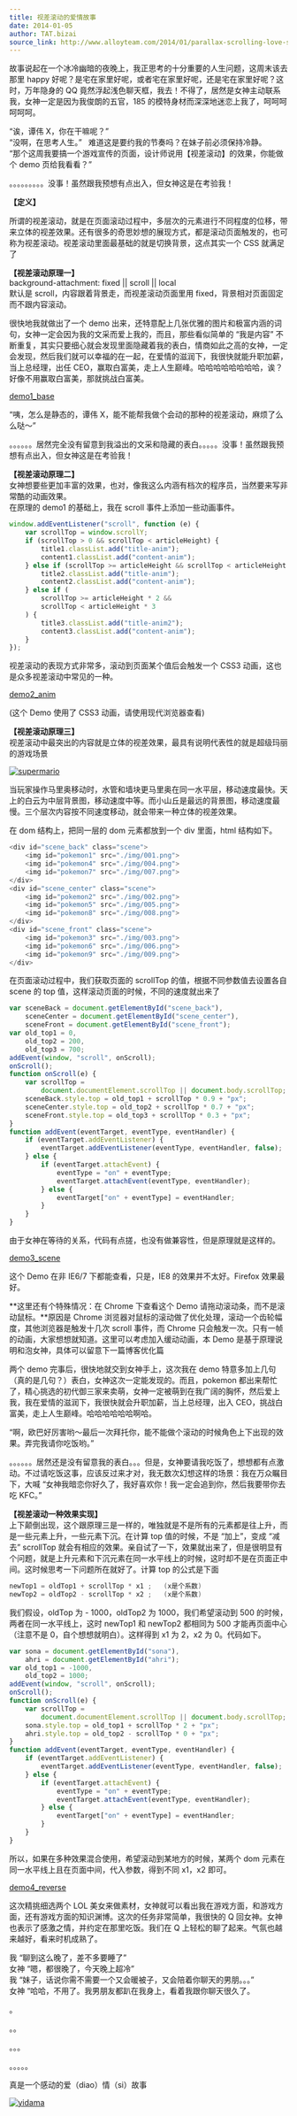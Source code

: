 ```yaml
---
title: 视差滚动的爱情故事
date: 2014-01-05
author: TAT.bizai
source_link: http://www.alloyteam.com/2014/01/parallax-scrolling-love-story/
---
```


<!-- {% raw %} - for jekyll -->

故事说起在一个冰冷幽暗的夜晚上，我正思考的十分重要的人生问题，这周末该去那里 happy 好呢？是宅在家里好呢，或者宅在家里好呢，还是宅在家里好呢？这时，万年隐身的 QQ 竟然浮起浅色聊天框，我去！不得了，居然是女神主动联系我，女神一定是因为我俊朗的五官，185 的模特身材而深深地迷恋上我了，呵呵呵呵呵呵。

“诶，谭伟 X，你在干嘛呢？”  
“没啊，在思考人生。”   难道这是要约我的节奏吗？在妹子前必须保持冷静。  
“那个这周我要搞一个游戏宣传的页面，设计师说用【视差滚动】的效果，你能做个 demo 页给我看看？”

。。。。。。。。。没事！虽然跟我预想有点出入，但女神这是在考验我！

**【定义】**

所谓的视差滚动，就是在页面滚动过程中，多层次的元素进行不同程度的位移，带来立体的视差效果。还有很多的奇思妙想的展现方式，都是滚动页面触发的，也可称为视差滚动。视差滚动里面最基础的就是切换背景，这点其实一个 CSS 就满足了

**【视差滚动原理一】**  
background-attachment: fixed || scroll || local  
默认是 scroll，内容跟着背景走，而视差滚动页面里用 fixed，背景相对页面固定而不跟内容滚动。

很快地我就做出了一个 demo 出来，还特意配上几张优雅的图片和极富内涵的词句，女神一定会因为我的文采而爱上我的，而且，那些看似简单的 “我是内容” 不断重复，其实只要细心就会发现里面隐藏着我的表白，情商如此之高的女神，一定会发现，然后我们就可以幸福的在一起，在爱情的滋润下，我很快就能升职加薪，当上总经理，出任 CEO，赢取白富美，走上人生巅峰。哈哈哈哈哈哈哈哈，诶？好像不用赢取白富美，那就挑战白富美。

[demo1_base](http://www.alloyteam.com/wp-content/uploads/2014/01/demo1_base.html "查看 demo1")

“咦，怎么是静态的，谭伟 X，能不能帮我做个会动的那种的视差滚动，麻烦了么么哒～”

。。。。。。居然完全没有留意到我溢出的文采和隐藏的表白。。。。。没事！虽然跟我预想有点出入，但女神这是在考验我！

**【视差滚动原理二】**  
女神想要些更加丰富的效果，也对，像我这么内涵有档次的程序员，当然要来写非常酷的动画效果。  
在原理的 demo1 的基础上，我在 scroll 事件上添加一些动画事件。

```javascript
window.addEventListener("scroll", function (e) {
    var scrollTop = window.scrollY;
    if (scrollTop > 0 && scrollTop < articleHeight) {
        title1.classList.add("title-anim");
        content1.classList.add("content-anim");
    } else if (scrollTop >= articleHeight && scrollTop < articleHeight * 2) {
        title2.classList.add("title-anim");
        content2.classList.add("content-anim");
    } else if (
        scrollTop >= articleHeight * 2 &&
        scrollTop < articleHeight * 3
    ) {
        title3.classList.add("title-anim2");
        content3.classList.add("content-anim");
    }
});
```

视差滚动的表现方式非常多，滚动到页面某个值后会触发一个 CSS3 动画，这也是众多视差滚动中常见的一种。

[demo2_anim](http://www.alloyteam.com/wp-content/uploads/2014/01/demo2_anim.html)

(这个 Demo 使用了 CSS3 动画，请使用现代浏览器查看)

**【视差滚动原理三】**  
视差滚动中最突出的内容就是立体的视差效果，最具有说明代表性的就是超级玛丽的游戏场景

[![supermario](http://www.alloyteam.com/wp-content/uploads/2014/01/supermario.jpg)](http://www.alloyteam.com/wp-content/uploads/2014/01/supermario.jpg)

当玩家操作马里奥移动时，水管和墙块更马里奥在同一水平层，移动速度最快。天上的白云为中层背景图，移动速度中等。而小山丘是最远的背景图，移动速度最慢。三个层次内容按不同速度移动，就会带来一种立体的视差效果。

在 dom 结构上，把同一层的 dom 元素都放到一个 div 里面，html 结构如下。

```c
<div id="scene_back" class="scene">
    <img id="pokemon1" src="./img/001.png">
    <img id="pokemon4" src="./img/004.png">
    <img id="pokemon7" src="./img/007.png">
</div>
<div id="scene_center" class="scene">
    <img id="pokemon2" src="./img/002.png">
    <img id="pokemon5" src="./img/005.png">
    <img id="pokemon8" src="./img/008.png">
</div>
<div id="scene_front" class="scene">
    <img id="pokemon3" src="./img/003.png">
    <img id="pokemon6" src="./img/006.png">
    <img id="pokemon9" src="./img/009.png">
</div>
```

在页面滚动过程中，我们获取页面的 scrollTop 的值，根据不同参数值去设置各自 scene 的 top 值，这样滚动页面的时候，不同的速度就出来了

```javascript
var sceneBack = document.getElementById("scene_back"),
    sceneCenter = document.getElementById("scene_center"),
    sceneFront = document.getElementById("scene_front");
var old_top1 = 0,
    old_top2 = 200,
    old_top3 = 700;
addEvent(window, "scroll", onScroll);
onScroll();
function onScroll(e) {
    var scrollTop =
        document.documentElement.scrollTop || document.body.scrollTop;
    sceneBack.style.top = old_top1 + scrollTop * 0.9 + "px";
    sceneCenter.style.top = old_top2 + scrollTop * 0.7 + "px";
    sceneFront.style.top = old_top3 + scrollTop * 0.3 + "px";
}
function addEvent(eventTarget, eventType, eventHandler) {
    if (eventTarget.addEventListener) {
        eventTarget.addEventListener(eventType, eventHandler, false);
    } else {
        if (eventTarget.attachEvent) {
            eventType = "on" + eventType;
            eventTarget.attachEvent(eventType, eventHandler);
        } else {
            eventTarget["on" + eventType] = eventHandler;
        }
    }
}
```

由于女神在等待的关系，代码有点搓，也没有做兼容性，但是原理就是这样的。

[demo3_scene](http://www.alloyteam.com/wp-content/uploads/2014/01/demo3_scene.html)

这个 Demo 在非 IE6/7 下都能查看，只是，IE8 的效果并不太好。Firefox 效果最好。

**这里还有个特殊情况：在 Chrome 下查看这个 Demo 请拖动滚动条，而不是滚动鼠标。**原因是 Chrome 浏览器对鼠标的滚动做了优化处理，滚动一个齿轮幅度，其他浏览器是触发十几次 scroll 事件，而 Chrome 只会触发一次。只有一帧的动画，大家想想就知道。这里可以考虑加入缓动动画，本 Demo 是基于原理说明和泡女神，具体可以留意下一篇博客优化篇

两个 demo 完事后，很快地就交到女神手上，这次我在 demo 特意多加上几句（真的是几句？）表白，女神这次一定能发现的。而且，pokemon 都出来帮忙了，精心挑选的初代御三家来卖萌，女神一定被萌到在我广阔的胸怀，然后爱上我，我在爱情的滋润下，我很快就会升职加薪，当上总经理，出入 CEO，挑战白富美，走上人生巅峰。哈哈哈哈哈哈啊哈。

“啊，欧巴好厉害哟～最后一次拜托你，能不能做个滚动的时候角色上下出现的效果。弄完我请你吃饭哟。”

。。。。。。居然还是没有留意我的表白。。。但是，女神要请我吃饭了，想想都有点激动。不过请吃饭这事，应该反过来才对，我无数次幻想这样的场景：我在万众瞩目下，大喊 “女神我暗恋你好久了，我好喜欢你！我一定会追到你，然后我要带你去吃 KFC。”

**【视差滚动一种效果实现】**  
上下颠倒出现，这个跟原理三是一样的，唯独就是不是所有的元素都是往上升，而是一些元素上升，一些元素下沉。在计算 top 值的时候，不是 “加上”，变成 “减去” scrollTop 就会有相应的效果。亲自试了一下，效果就出来了，但是很明显有个问题，就是上升元素和下沉元素在同一水平线上的时候，这时却不是在页面正中间。这时候思考一下问题所在就好了。计算 top 的公式是下面

```c
newTop1 = oldTop1 + scrollTop * x1 ;   (x是个系数)
newTop2 = oldTop2 - scrollTop * x2 ;   (x是个系数)
```

我们假设，oldTop 为 - 1000，oldTop2 为 1000，我们希望滚动到 500 的时候，两者在同一水平线上，这时 newTop1 和 newTop2 都相同为 500 才能再页面中心（注意不是 0，自个想想就明白）。这样得到 x1 为 2，x2 为 0。代码如下。

```javascript
var sona = document.getElementById("sona"),
    ahri = document.getElementById("ahri");
var old_top1 = -1000,
    old_top2 = 1000;
addEvent(window, "scroll", onScroll);
onScroll();
function onScroll(e) {
    var scrollTop =
        document.documentElement.scrollTop || document.body.scrollTop;
    sona.style.top = old_top1 + scrollTop * 2 + "px";
    ahri.style.top = old_top2 - scrollTop * 0 + "px";
}
function addEvent(eventTarget, eventType, eventHandler) {
    if (eventTarget.addEventListener) {
        eventTarget.addEventListener(eventType, eventHandler, false);
    } else {
        if (eventTarget.attachEvent) {
            eventType = "on" + eventType;
            eventTarget.attachEvent(eventType, eventHandler);
        } else {
            eventTarget["on" + eventType] = eventHandler;
        }
    }
}
```

所以，如果在多种效果混合使用，希望滚动到某地方的时候，某两个 dom 元素在同一水平线上且在页面中间，代入参数，得到不同 x1，x2 即可。

[demo4_reverse](http://www.alloyteam.com/wp-content/uploads/2014/01/demo4_reverse.html)

这次精挑细选两个 LOL 美女来做素材，女神就可以看出我在游戏方面，和游戏方面，还有游戏方面的知识渊博。这次的任务非常简单，我很快的 Q 回女神。女神也表示了感激之情，并约定在那里吃饭。我们在 Q 上轻松的聊了起来。气氛也越来越好，看来时机成熟了。

我 “聊到这么晚了，差不多要睡了”  
女神 “嗯，都很晚了，今天晚上超冷”  
我 “妹子，话说你需不需要一个又会暖被子，又会陪着你聊天的男朋。。。”  
女神 “哈哈，不用了。我男朋友都趴在我身上，看着我跟你聊天很久了。

。

。。

。。。

。。。。。

真是一个感动的爱（diao）情（si）故事

[![yidama](http://www.alloyteam.com/wp-content/uploads/2014/01/yidama.jpg)](http://www.alloyteam.com/wp-content/uploads/2014/01/yidama.jpg)

<!-- {% endraw %} - for jekyll -->